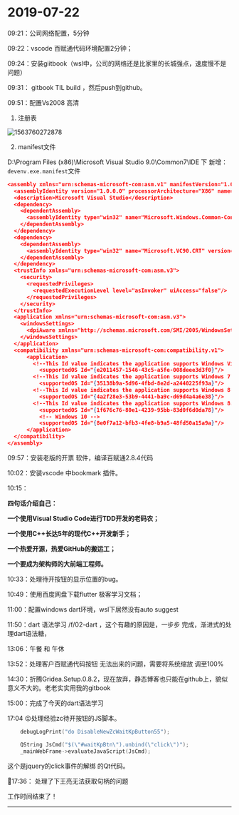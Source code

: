 # 2019-07-22

09:21：公司网络配置，5分钟

09:22：vscode 百赋通代码环境配置2分钟；

09:24：安装giitbook（wsl中，公司的网络还是比家里的长城强点，速度慢不是问题）

09:31： gitbook TIL build ，然后push到github。

09:51：配置Vs2008 高清

1. 注册表

![1563760272878](.\assets\1563760272878.png)

2. manifest文件

D:\Program Files (x86)\Microsoft Visual Studio 9.0\Common7\IDE 下 新增：`devenv.exe.manifest`文件

```json
<assembly xmlns="urn:schemas-microsoft-com:asm.v1" manifestVersion="1.0">
  <assemblyIdentity version="1.0.0.0" processorArchitecture="X86" name="devenv" type="win32"/>
  <description>Microsoft Visual Studio</description>
  <dependency>
    <dependentAssembly>
      <assemblyIdentity type="win32" name="Microsoft.Windows.Common-Controls" version="6.0.0.0" processorArchitecture="X86" publicKeyToken="6595b64144ccf1df" language="*"/>
    </dependentAssembly>
  </dependency>
  <dependency>
    <dependentAssembly>
      <assemblyIdentity type="win32" name="Microsoft.VC90.CRT" version="9.0.21022.8" processorArchitecture="x86" publicKeyToken="1fc8b3b9a1e18e3b"/>
    </dependentAssembly>
  </dependency>
  <trustInfo xmlns="urn:schemas-microsoft-com:asm.v3">
    <security>
      <requestedPrivileges>
        <requestedExecutionLevel level="asInvoker" uiAccess="false"/>
      </requestedPrivileges>
    </security>
  </trustInfo>
  <application xmlns="urn:schemas-microsoft-com:asm.v3">
    <windowsSettings>
      <dpiAware xmlns="http://schemas.microsoft.com/SMI/2005/WindowsSettings">true</dpiAware>
    </windowsSettings>
  </application>
  <compatibility xmlns="urn:schemas-microsoft-com:compatibility.v1"> 
      <application> 
        <!--This Id value indicates the application supports Windows Vista functionality -->
          <supportedOS Id="{e2011457-1546-43c5-a5fe-008deee3d3f0}"/> 
        <!--This Id value indicates the application supports Windows 7 functionality-->
          <supportedOS Id="{35138b9a-5d96-4fbd-8e2d-a2440225f93a}"/>
        <!--This Id value indicates the application supports Windows 8 functionality-->
          <supportedOS Id="{4a2f28e3-53b9-4441-ba9c-d69d4a4a6e38}"/>
        <!--This Id value indicates the application supports Windows 8.1 functionality-->
          <supportedOS Id="{1f676c76-80e1-4239-95bb-83d0f6d0da78}"/>
		  <!-- Windows 10 -->
		  <supportedOS Id="{8e0f7a12-bfb3-4fe8-b9a5-48fd50a15a9a}"/>
      </application> 
  </compatibility>
</assembly>
```



09:57：安装老版的开票 软件，编译百赋通2.8.4代码

10:02：安装vscode 中bookmark 插件。

10:15：

**四句话介绍自己：**

**一个使用Visual Studio Code进行TDD开发的老码农；**

**一个使用C++长达5年的现代C++开发新手；**

**一个热爱开源，热爱GitHub的搬运工；**

**一个要成为架构师的大前端工程师。**

10:33：处理待开按钮的显示位置的bug。

10:49：使用百度网盘下载flutter 极客学习文档；

11:00：配置windows dart环境，wsl下居然没有auto suggest

11:50：dart 语法学习 /f/02-dart ，这个有趣的原因是，一步步 完成，渐进式的处理dart语法糖，

13:06：午餐 和 午休

13:52：处理客户百赋通代码按钮 无法出来的问题，需要将系统缩放 调至100%

14:30：折腾Gridea.Setup.0.8.2，现在放弃，静态博客也只能在github上，貌似意义不大的。老老实实用我的gitbook

15:00：完成了今天的dart语法学习

17:04 :stuck_out_tongue:处理经验zc待开按钮的JS脚本。

```c++
    debugLogPrint("do DisableNewZcWaitKpButton55");

    QString JsCmd("$(\"#waitKpBtn\").unbind(\"click\")");
    _mainWebFrame->evaluateJavaScript(JsCmd);
```

这个是jquery的click事件的解绑 的Qt代码。



:arrow_up_small:17:36： 处理了下王亮无法获取句柄的问题

工作时间结束了！

----



